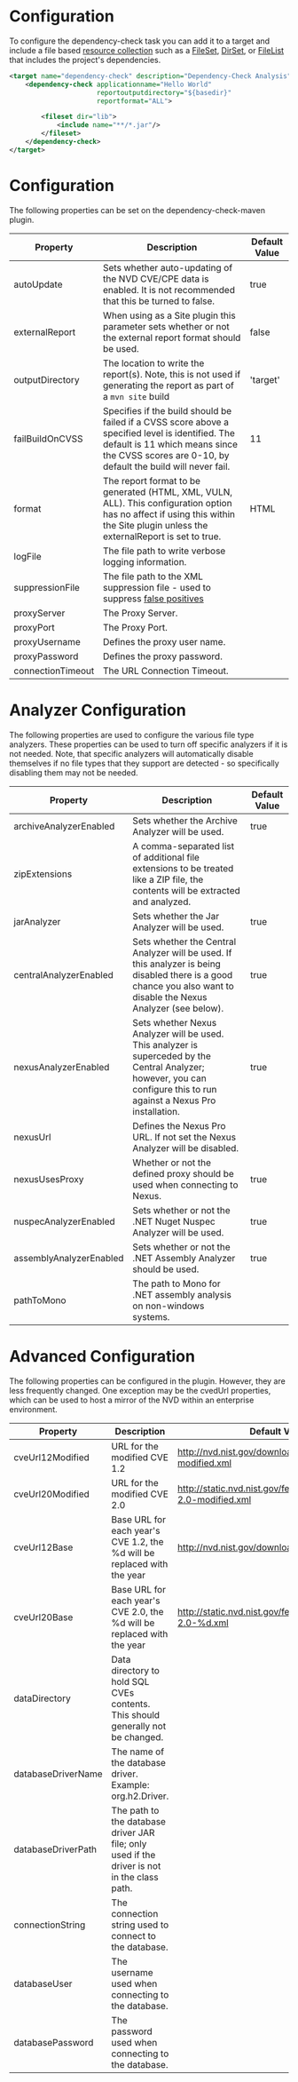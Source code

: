 Configuration
====================
To configure the dependency-check task you can add it to a target and include a
file based [resource collection](http://ant.apache.org/manual/Types/resources.html#collection)
such as a [FileSet](http://ant.apache.org/manual/Types/fileset.html), [DirSet](http://ant.apache.org/manual/Types/dirset.html),
or [FileList](http://ant.apache.org/manual/Types/filelist.html) that includes
the project's dependencies.

```xml
<target name="dependency-check" description="Dependency-Check Analysis">
    <dependency-check applicationname="Hello World"
                      reportoutputdirectory="${basedir}"
                      reportformat="ALL">

        <fileset dir="lib">
            <include name="**/*.jar"/>
        </fileset>
    </dependency-check>
</target>
```

Configuration
====================
The following properties can be set on the dependency-check-maven plugin.

Property             | Description                        | Default Value
---------------------|------------------------------------|------------------
autoUpdate           | Sets whether auto-updating of the NVD CVE/CPE data is enabled. It is not recommended that this be turned to false. | true
externalReport       | When using as a Site plugin this parameter sets whether or not the external report format should be used. | false
outputDirectory      | The location to write the report(s). Note, this is not used if generating the report as part of a `mvn site` build | 'target'
failBuildOnCVSS      | Specifies if the build should be failed if a CVSS score above a specified level is identified. The default is 11 which means since the CVSS scores are 0-10, by default the build will never fail.         | 11
format               | The report format to be generated (HTML, XML, VULN, ALL). This configuration option has no affect if using this within the Site plugin unless the externalReport is set to true. | HTML
logFile              | The file path to write verbose logging information. | &nbsp;
suppressionFile      | The file path to the XML suppression file \- used to suppress [false positives](../suppression.html) | &nbsp;
proxyServer          | The Proxy Server.                  | &nbsp;
proxyPort            | The Proxy Port.                    | &nbsp;
proxyUsername        | Defines the proxy user name.       | &nbsp;
proxyPassword        | Defines the proxy password.        | &nbsp;
connectionTimeout    | The URL Connection Timeout.        | &nbsp;

Analyzer Configuration
====================
The following properties are used to configure the various file type analyzers.
These properties can be used to turn off specific analyzers if it is not needed.
Note, that specific analyzers will automatically disable themselves if no file
types that they support are detected - so specifically disabling them may not
be needed.

Property                | Description                                                               | Default Value
------------------------|---------------------------------------------------------------------------|------------------
archiveAnalyzerEnabled  | Sets whether the Archive Analyzer will be used.                           | true
zipExtensions           | A comma-separated list of additional file extensions to be treated like a ZIP file, the contents will be extracted and analyzed. | &nbsp;
jarAnalyzer             | Sets whether the Jar Analyzer will be used.                                   | true
centralAnalyzerEnabled  | Sets whether the Central Analyzer will be used. If this analyzer is being disabled there is a good chance you also want to disable the Nexus Analyzer (see below).                                  | true
nexusAnalyzerEnabled    | Sets whether Nexus Analyzer will be used. This analyzer is superceded by the Central Analyzer; however, you can configure this to run against a Nexus Pro installation. | true
nexusUrl                | Defines the Nexus Pro URL. If not set the Nexus Analyzer will be disabled. | &nbsp;
nexusUsesProxy          | Whether or not the defined proxy should be used when connecting to Nexus. | true
nuspecAnalyzerEnabled   | Sets whether or not the .NET Nuget Nuspec Analyzer will be used.          | true
assemblyAnalyzerEnabled | Sets whether or not the .NET Assembly Analyzer should be used.            | true
pathToMono              | The path to Mono for .NET assembly analysis on non-windows systems.       | &nbsp;

Advanced Configuration
====================
The following properties can be configured in the plugin. However, they are less frequently changed. One exception
may be the cvedUrl properties, which can be used to host a mirror of the NVD within an enterprise environment.

Property             | Description                                                             | Default Value
---------------------|-------------------------------------------------------------------------|------------------
cveUrl12Modified     | URL for the modified CVE 1.2                                            | http://nvd.nist.gov/download/nvdcve-modified.xml
cveUrl20Modified     | URL for the modified CVE 2.0                                            | http://static.nvd.nist.gov/feeds/xml/cve/nvdcve-2.0-modified.xml
cveUrl12Base         | Base URL for each year's CVE 1.2, the %d will be replaced with the year | http://nvd.nist.gov/download/nvdcve-%d.xml
cveUrl20Base         | Base URL for each year's CVE 2.0, the %d will be replaced with the year | http://static.nvd.nist.gov/feeds/xml/cve/nvdcve-2.0-%d.xml
dataDirectory        | Data directory to hold SQL CVEs contents. This should generally not be changed.             | &nbsp;
databaseDriverName   | The name of the database driver. Example: org.h2.Driver.                                    | &nbsp;
databaseDriverPath   | The path to the database driver JAR file; only used if the driver is not in the class path. | &nbsp;
connectionString     | The connection string used to connect to the database.                                      | &nbsp;
databaseUser         | The username used when connecting to the database.                                          | &nbsp;
databasePassword     | The password used when connecting to the database.                                          | &nbsp;
